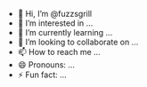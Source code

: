 - 👋 Hi, I’m @fuzzsgrill
- 👀 I’m interested in ...
- 🌱 I’m currently learning ...
- 💞️ I’m looking to collaborate on ...
- 📫 How to reach me ...
- 😄 Pronouns: ...
- ⚡ Fun fact: ...

<!---
fuzzsgrill/fuzzsgrill is a ✨ special ✨ repository because its `README.md` (this file) appears on your GitHub profile.
You can click the Preview link to take a look at your changes.
--->
